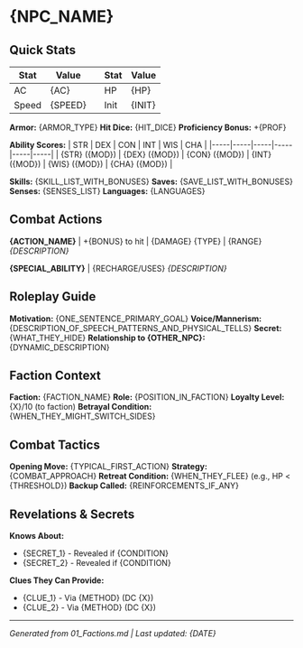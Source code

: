 # {NPC_NAME}

## Quick Stats
| Stat | Value | | Stat | Value |
|------|-------|---|------|-------|
| AC   | {AC}  | | HP   | {HP}  |
| Speed| {SPEED}| | Init | {INIT}|

**Armor:** {ARMOR_TYPE}
**Hit Dice:** {HIT_DICE}
**Proficiency Bonus:** +{PROF}

**Ability Scores:**
| STR | DEX | CON | INT | WIS | CHA |
|-----|-----|-----|-----|-----|-----|
| {STR} ({MOD}) | {DEX} ({MOD}) | {CON} ({MOD}) | {INT} ({MOD}) | {WIS} ({MOD}) | {CHA} ({MOD}) |

**Skills:** {SKILL_LIST_WITH_BONUSES}
**Saves:** {SAVE_LIST_WITH_BONUSES}
**Senses:** {SENSES_LIST}
**Languages:** {LANGUAGES}

## Combat Actions

**{ACTION_NAME}** | +{BONUS} to hit | {DAMAGE} {TYPE} | {RANGE}
*{DESCRIPTION}*

**{SPECIAL_ABILITY}** | {RECHARGE/USES}
*{DESCRIPTION}*

## Roleplay Guide

**Motivation:** {ONE_SENTENCE_PRIMARY_GOAL}
**Voice/Mannerism:** {DESCRIPTION_OF_SPEECH_PATTERNS_AND_PHYSICAL_TELLS}
**Secret:** {WHAT_THEY_HIDE}
**Relationship to {OTHER_NPC}:** {DYNAMIC_DESCRIPTION}

## Faction Context

**Faction:** {FACTION_NAME}
**Role:** {POSITION_IN_FACTION}
**Loyalty Level:** {X}/10 (to faction)
**Betrayal Condition:** {WHEN_THEY_MIGHT_SWITCH_SIDES}

## Combat Tactics

**Opening Move:** {TYPICAL_FIRST_ACTION}
**Strategy:** {COMBAT_APPROACH}
**Retreat Condition:** {WHEN_THEY_FLEE} (e.g., HP < {THRESHOLD})
**Backup Called:** {REINFORCEMENTS_IF_ANY}

## Revelations & Secrets

**Knows About:**
- {SECRET_1} - Revealed if {CONDITION}
- {SECRET_2} - Revealed if {CONDITION}

**Clues They Can Provide:**
- {CLUE_1} - Via {METHOD} (DC {X})
- {CLUE_2} - Via {METHOD} (DC {X})

---
*Generated from 01_Factions.md | Last updated: {DATE}*
